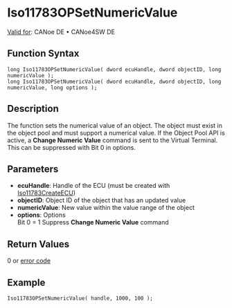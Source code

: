 # Iso11783OPSetNumericValue

[Valid for](../../../../Shared/FeatureAvailability.md):  CANoe DE • CANoe4SW DE

## Function Syntax

```plaintext
long Iso11783OPSetNumericValue( dword ecuHandle, dword objectID, long numericValue );
long Iso11783OPSetNumericValue( dword ecuHandle, dword objectID, long numericValue, long options );
```

## Description

The function sets the numerical value of an object. The object must exist in the object pool and must support a numerical value. If the Object Pool API is active, a **Change Numeric Value** command is sent to the Virtual Terminal. This can be suppressed with Bit 0 in options.

## Parameters

- **ecuHandle**: Handle of the ECU (must be created with [Iso11783CreateECU](CAPLfunctionIso11783CreateECU.md))
- **objectID**: Object ID of the object that has an updated value
- **numericValue**: New value within the value range of the object
- **options**: Options  
  Bit 0 = 1 Suppress **Change Numeric Value** command

## Return Values

0 or [error code](../CAPLfunctionsISONLErrorCodes.md)

## Example

```plaintext
Iso11783OPSetNumericValue( handle, 1000, 100 );
```
